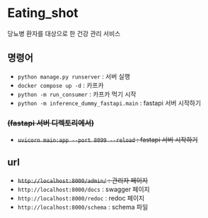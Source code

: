 # Eating_shot

당뇨병 환자를 대상으로 한 건강 관리 서비스

## 명령어

- `python manage.py runserver` : 서버 실행
- `docker compose up -d` : 카프카
- `python -m run_consumer` : 카프카 먹기 시작
- `python -m inference_dummy_fastapi.main` : fastapi 서버 시작하기

### ~~(fastapi 서버 디렉토리에서)~~
- ~~`uvicorn main:app --port 8099 --reload` : fastapi 서버 시작하기~~

## url

- ~~`http://localhost:8000/admin/` : 관리자 페이지~~
- `http://localhost:8000/docs` : swagger 페이지
- `http://localhost:8000/redoc` : redoc 페이지
- `http://localhost:8000/schema` : schema 파일

